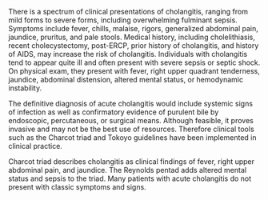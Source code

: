 There is a spectrum of clinical presentations of cholangitis, ranging from mild forms to severe forms, including overwhelming fulminant sepsis. Symptoms include fever, chills, malaise, rigors, generalized abdominal pain, jaundice, pruritus, and pale stools. Medical history, including cholelithiasis, recent cholecystectomy, post-ERCP, prior history of cholangitis, and history of AIDS, may increase the risk of cholangitis. Individuals with cholangitis tend to appear quite ill and often present with severe sepsis or septic shock. On physical exam, they present with fever, right upper quadrant tenderness, jaundice, abdominal distension, altered mental status, or hemodynamic instability.

The definitive diagnosis of acute cholangitis would include systemic signs of infection as well as confirmatory evidence of purulent bile by endoscopic, percutaneous, or surgical means. Although feasible, it proves invasive and may not be the best use of resources. Therefore clinical tools such as the Charcot triad and Tokoyo guidelines have been implemented in clinical practice.

Charcot triad describes cholangitis as clinical findings of fever, right upper abdominal pain, and jaundice. The Reynolds pentad adds altered mental status and sepsis to the triad. Many patients with acute cholangitis do not present with classic symptoms and signs.